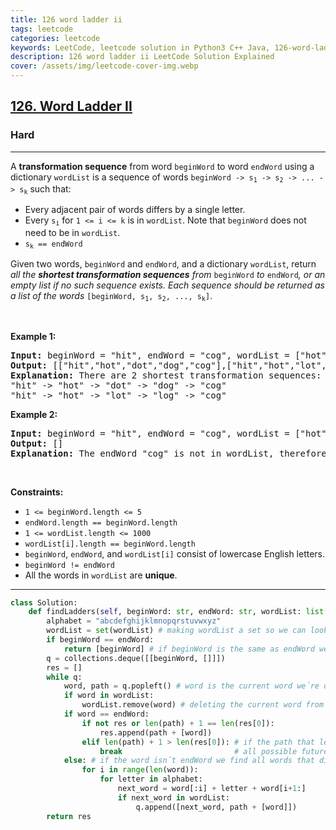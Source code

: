 ```yaml
---
title: 126 word ladder ii
tags: leetcode
categories: leetcode
keywords: LeetCode, leetcode solution in Python3 C++ Java, 126-word-ladder-ii solution
description: 126 word ladder ii LeetCode Solution Explained
cover: /assets/img/leetcode-cover-img.webp
---
```



<h2><a href="https://leetcode.com/problems/word-ladder-ii/">126. Word Ladder II</a></h2><h3>Hard</h3><hr><div><p>A <strong>transformation sequence</strong> from word <code>beginWord</code> to word <code>endWord</code> using a dictionary <code>wordList</code> is a sequence of words <code>beginWord -&gt; s<sub>1</sub> -&gt; s<sub>2</sub> -&gt; ... -&gt; s<sub>k</sub></code> such that:</p>

<ul>
	<li>Every adjacent pair of words differs by a single letter.</li>
	<li>Every <code>s<sub>i</sub></code> for <code>1 &lt;= i &lt;= k</code> is in <code>wordList</code>. Note that <code>beginWord</code> does not need to be in <code>wordList</code>.</li>
	<li><code>s<sub>k</sub> == endWord</code></li>
</ul>

<p>Given two words, <code>beginWord</code> and <code>endWord</code>, and a dictionary <code>wordList</code>, return <em>all the <strong>shortest transformation sequences</strong> from</em> <code>beginWord</code> <em>to</em> <code>endWord</code><em>, or an empty list if no such sequence exists. Each sequence should be returned as a list of the words </em><code>[beginWord, s<sub>1</sub>, s<sub>2</sub>, ..., s<sub>k</sub>]</code>.</p>

<p>&nbsp;</p>
<p><strong>Example 1:</strong></p>

<pre><strong>Input:</strong> beginWord = "hit", endWord = "cog", wordList = ["hot","dot","dog","lot","log","cog"]
<strong>Output:</strong> [["hit","hot","dot","dog","cog"],["hit","hot","lot","log","cog"]]
<strong>Explanation:</strong>&nbsp;There are 2 shortest transformation sequences:
"hit" -&gt; "hot" -&gt; "dot" -&gt; "dog" -&gt; "cog"
"hit" -&gt; "hot" -&gt; "lot" -&gt; "log" -&gt; "cog"
</pre>

<p><strong>Example 2:</strong></p>

<pre><strong>Input:</strong> beginWord = "hit", endWord = "cog", wordList = ["hot","dot","dog","lot","log"]
<strong>Output:</strong> []
<strong>Explanation:</strong> The endWord "cog" is not in wordList, therefore there is no valid transformation sequence.
</pre>

<p>&nbsp;</p>
<p><strong>Constraints:</strong></p>

<ul>
	<li><code>1 &lt;= beginWord.length &lt;= 5</code></li>
	<li><code>endWord.length == beginWord.length</code></li>
	<li><code>1 &lt;= wordList.length &lt;= 1000</code></li>
	<li><code>wordList[i].length == beginWord.length</code></li>
	<li><code>beginWord</code>, <code>endWord</code>, and <code>wordList[i]</code> consist of lowercase English letters.</li>
	<li><code>beginWord != endWord</code></li>
	<li>All the words in <code>wordList</code> are <strong>unique</strong>.</li>
</ul>
</div>

---




```python
class Solution:
    def findLadders(self, beginWord: str, endWord: str, wordList: list[str]) -> list[list[str]]:
        alphabet = "abcdefghijklmnopqrstuvwxyz"
        wordList = set(wordList) # making wordList a set so we can look-up a word in O(1) time
        if beginWord == endWord:
            return [beginWord] # if beginWord is the same as endWord we just return [beginWord] because there won´t be a shorter path
        q = collections.deque([[beginWord, []]])
        res = []
        while q:
            word, path = q.popleft() # word is the current word we´re on, path is the path that led us to this word
            if word in wordList:
                wordList.remove(word) # deleting the current word from wordList because we don´t want to go back
            if word == endWord:
                if not res or len(path) + 1 == len(res[0]): 
                    res.append(path + [word])
                elif len(path) + 1 > len(res[0]): # if the path that led us to this endWord is longer than the one in res, we know it´s longer and
                    break                         # all possible future paths will be longer so there´s no point in continuing
            else: # if the word isn´t endWord we find all words that differ by one character and continue in searching
                for i in range(len(word)):
                    for letter in alphabet:
                        next_word = word[:i] + letter + word[i+1:]
                        if next_word in wordList:
                            q.append([next_word, path + [word]])
        return res

```
